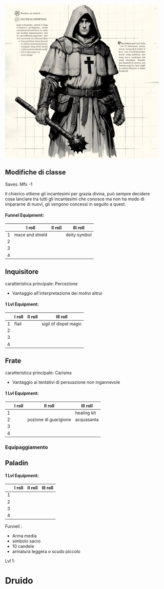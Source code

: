 ![Chierici](../../assets/img/cleric.webp)


## Modifiche di classe
Saves: Mfx -1

Il chierico ottiene gli incantesimi per grazia divina, può sempre decidere cosa lanciare tra tutti gli incantesimi che conosce ma non ha modo di impararne di nuovi, gli vengono concessi in seguito a quest.

#### Funnel Equipment:

||I roll|II roll|III roll|
|---|---|---|---|
|1|mace and shield||deity symbol|
|2||||
|3||||
|4||||

## Inquisitore

caratteristica principale: Percezione
- Vantaggio all'interpretazione dei motivi altrui

#### 1 Lvl Equipment:

||I roll|II roll|III roll|
|---|---|---|---|
|1|flail||sigil of dispel magic|
|2||||
|3||||
|4||||

## Frate

caratteristica principale: Carisma
- Vantaggio ai tentativi di persuazione non ingannevole


#### 1 Lvl Equipment:

||I roll|II roll|III roll|
|---|---|---|---|
|1|||healing kit|
|2||pozione di guarigione|acquasanta|
|3||||
|4||||

### Equipaggiamento



## Paladin

#### 1 Lvl Equipment:

||I roll|II roll|III roll|
|---|---|---|---|
|1||||
|2||||
|3||||
|4||||

Funnell :

- Arma media
- simbolo sacro
- 10 candele
- armatura leggera o scudo piccolo

Lvl 1:


# Druido